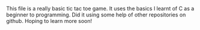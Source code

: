 This file is a really basic tic tac toe game.
It uses the basics I learnt of C as a beginner to programming.
Did it using some help of other repositories on github.
Hoping to learn more soon!
